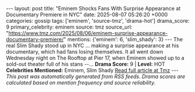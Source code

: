 --- layout: post title: "Eminem Shocks Fans With Surprise Appearance at Documentary Premiere in NYC" date: 2025-08-07 05:26:20 +0000 categories: gossip tags: ['eminem', 'source-tmz', 'drama-hot'] drama_score: 9 primary_celebrity: eminem source: tmz source_url: "https://www.tmz.com/2025/08/06/eminem-surprise-appearance-documentary-premiere/" mentions: {'eminem': 6, 'slim_shady': 3} --- The real Slim Shady stood up in NYC ... making a surprise appearance at his documentary, which had fans losing themselves. It all went down Wednesday night on The Rooftop at Pier 17, when Eminem showed up to a sold-out theater full of his stans --… **Drama Score:** 9 | **Level:** HOT **Celebrities Mentioned:** Eminem, Slim Shady [Read full article at Tmz](https://www.tmz.com/2025/08/06/eminem-surprise-appearance-documentary-premiere/) --- *This post was automatically generated from RSS feeds. Drama scores are calculated based on mention frequency and source reliability.*